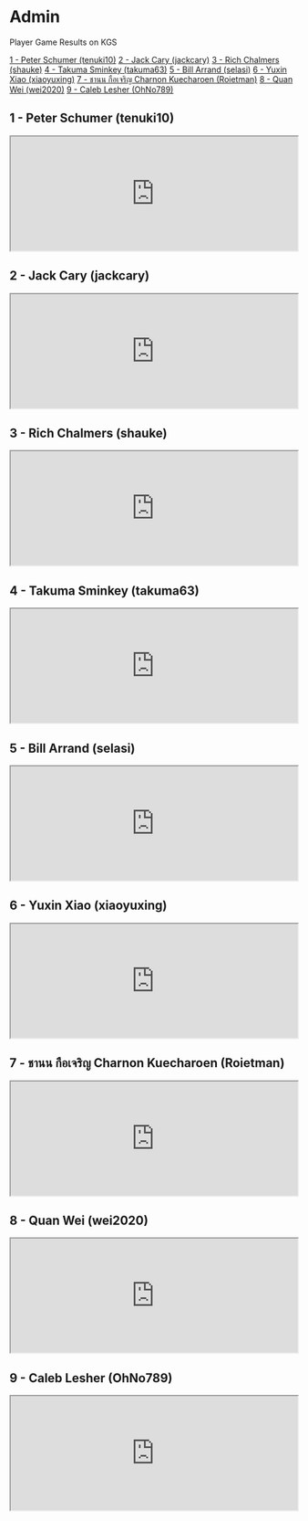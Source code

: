 # Admin

Player Game Results on KGS

[1 - Peter Schumer (tenuki10)](https://jackcary.github.io/vermontgo/admin#1---peter-schumer-tenuki10)
[2 - Jack Cary (jackcary)](https://jackcary.github.io/admin#2---jack-cary-jackcary)
[3 - Rich Chalmers (shauke)](https://jackcary.github.io/vermontgo/admin#3---rich-chalmers-shauke)
[4 - Takuma Sminkey (takuma63)](https://jackcary.github.io/vermontgo/admin#4---takuma-sminkey-takuma63)
[5 - Bill Arrand (selasi)](https://jackcary.github.io/vermontgo/admin#5---bill-arrand-selasi)
[6 - Yuxin Xiao (xiaoyuxing)](https://jackcary.github.io/vermontgo/admin#6---yuxin-xiao-xiaoyuxing)
[7 - ชานน กือเจริญ Charnon Kuecharoen (Roietman)](https://jackcary.github.io/vermontgo/admin#7---ชานน-กือเจริญ-charnon-kuecharoen-roietman)
[8 - Quan Wei (wei2020)](https://jackcary.github.io/vermontgo/admin#---quan-wei-wei2020)
[9 - Caleb Lesher (OhNo789)](https://jackcary.github.io/vermontgo/admin#9---caleb-lesher-ohno789)

## 1 - Peter Schumer (tenuki10)
<iframe src="https://www.gokgs.com/gameArchives.jsp?user=tenuki10" height="200" width="100%"></iframe>

## 2 - Jack Cary (jackcary)
<iframe src="https://www.gokgs.com/gameArchives.jsp?user=jackcary" height="200" width="100%"></iframe>

## 3 - Rich Chalmers (shauke)
<iframe src="https://www.gokgs.com/gameArchives.jsp?user=shauke" height="200" width="100%"></iframe>

## 4 - Takuma Sminkey (takuma63)
<iframe src="https://www.gokgs.com/gameArchives.jsp?user=takuma63" height="200" width="100%"></iframe>

## 5 - Bill Arrand (selasi)
<iframe src="https://www.gokgs.com/gameArchives.jsp?user=selasi" height="200" width="100%"></iframe>

## 6 - Yuxin Xiao (xiaoyuxing)
<iframe src="https://www.gokgs.com/gameArchives.jsp?user=xiaoyuxing" height="200" width="100%"></iframe>

## 7 - ชานน กือเจริญ Charnon Kuecharoen (Roietman)
<iframe src="https://www.gokgs.com/gameArchives.jsp?user=Roietman" height="200" width="100%"></iframe>

## 8 - Quan Wei (wei2020)
<iframe src="https://www.gokgs.com/gameArchives.jsp?user=wei2020" height="200" width="100%"></iframe>

## 9 - Caleb Lesher (OhNo789)
<iframe src="https://www.gokgs.com/gameArchives.jsp?user=OhNo789" height="200" width="100%"></iframe>
